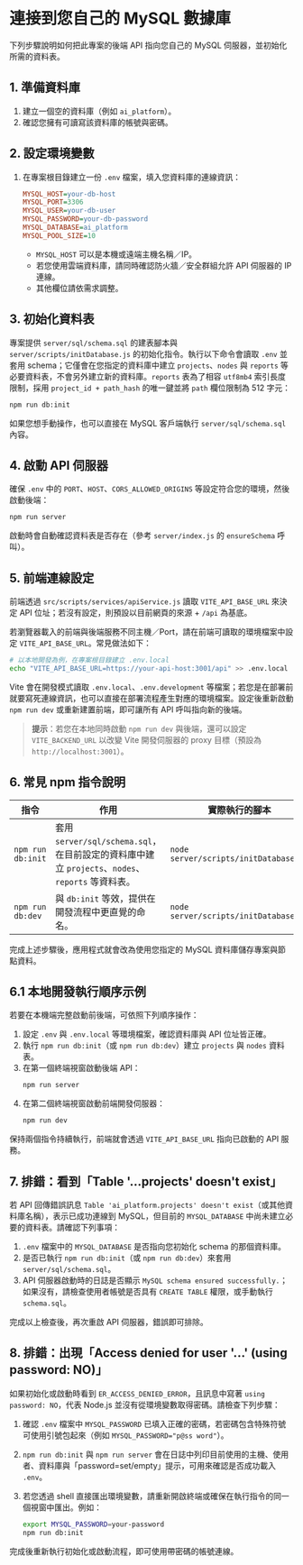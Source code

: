 # 連接到您自己的 MySQL 數據庫

下列步驟說明如何把此專案的後端 API 指向您自己的 MySQL 伺服器，並初始化所需的資料表。

## 1. 準備資料庫
1. 建立一個空的資料庫（例如 `ai_platform`）。
2. 確認您擁有可讀寫該資料庫的帳號與密碼。

## 2. 設定環境變數
1. 在專案根目錄建立一份 `.env` 檔案，填入您資料庫的連線資訊：
   ```ini
   MYSQL_HOST=your-db-host
   MYSQL_PORT=3306
   MYSQL_USER=your-db-user
   MYSQL_PASSWORD=your-db-password
   MYSQL_DATABASE=ai_platform
   MYSQL_POOL_SIZE=10
   ```
   * `MYSQL_HOST` 可以是本機或遠端主機名稱／IP。
   * 若您使用雲端資料庫，請同時確認防火牆／安全群組允許 API 伺服器的 IP 連線。
   * 其他欄位請依需求調整。

## 3. 初始化資料表
專案提供 `server/sql/schema.sql` 的建表腳本與 `server/scripts/initDatabase.js` 的初始化指令。執行以下命令會讀取 `.env` 並套用 schema；它僅會在您指定的資料庫中建立 `projects`、`nodes` 與 `reports` 等必要資料表，不會另外建立新的資料庫。`reports` 表為了相容 `utf8mb4` 索引長度限制，採用 `project_id + path_hash` 的唯一鍵並將 `path` 欄位限制為 512 字元：
```bash
npm run db:init
```
如果您想手動操作，也可以直接在 MySQL 客戶端執行 `server/sql/schema.sql` 內容。

## 4. 啟動 API 伺服器
確保 `.env` 中的 `PORT`、`HOST`、`CORS_ALLOWED_ORIGINS` 等設定符合您的環境，然後啟動後端：
```bash
npm run server
```
啟動時會自動確認資料表是否存在（參考 `server/index.js` 的 `ensureSchema` 呼叫）。

## 5. 前端連線設定
前端透過 `src/scripts/services/apiService.js` 讀取 `VITE_API_BASE_URL` 來決定 API 位址；若沒有設定，則預設以目前網頁的來源 + `/api` 為基底。

若瀏覽器載入的前端與後端服務不同主機／Port，請在前端可讀取的環境檔案中設定 `VITE_API_BASE_URL`。常見做法如下：

```bash
# 以本地開發為例，在專案根目錄建立 .env.local
echo "VITE_API_BASE_URL=https://your-api-host:3001/api" >> .env.local
```

Vite 會在開發模式讀取 `.env.local`、`.env.development` 等檔案；若您是在部署前就要寫死連線資訊，也可以直接在部署流程產生對應的環境檔案。設定後重新啟動 `npm run dev` 或重新建置前端，即可讓所有 API 呼叫指向新的後端。

> **提示**：若您在本地同時啟動 `npm run dev` 與後端，還可以設定 `VITE_BACKEND_URL` 以改變 Vite 開發伺服器的 proxy 目標（預設為 `http://localhost:3001`）。

## 6. 常見 npm 指令說明

| 指令 | 作用 | 實際執行的腳本 |
| --- | --- | --- |
| `npm run db:init` | 套用 `server/sql/schema.sql`，在目前設定的資料庫中建立 `projects`、`nodes`、`reports` 等資料表。 | `node server/scripts/initDatabase.js` |
| `npm run db:dev` | 與 `db:init` 等效，提供在開發流程中更直覺的命名。 | `node server/scripts/initDatabase.js` |

完成上述步驟後，應用程式就會改為使用您指定的 MySQL 資料庫儲存專案與節點資料。

## 6.1 本地開發執行順序示例

若要在本機端完整啟動前後端，可依照下列順序操作：

1. 設定 `.env` 與 `.env.local` 等環境檔案，確認資料庫與 API 位址皆正確。
2. 執行 `npm run db:init`（或 `npm run db:dev`）建立 `projects` 與 `nodes` 資料表。
3. 在第一個終端視窗啟動後端 API：
   ```bash
   npm run server
   ```
4. 在第二個終端視窗啟動前端開發伺服器：
   ```bash
   npm run dev
   ```

保持兩個指令持續執行，前端就會透過 `VITE_API_BASE_URL` 指向已啟動的 API 服務。

## 7. 排錯：看到「Table '...projects' doesn't exist」

若 API 回傳錯誤訊息 `Table 'ai_platform.projects' doesn't exist`（或其他資料庫名稱），表示已成功連線到 MySQL，但目前的 `MYSQL_DATABASE` 中尚未建立必要的資料表。請確認下列事項：

1. `.env` 檔案中的 `MYSQL_DATABASE` 是否指向您初始化 schema 的那個資料庫。
2. 是否已執行 `npm run db:init`（或 `npm run db:dev`）來套用 `server/sql/schema.sql`。
3. API 伺服器啟動時的日誌是否顯示 `MySQL schema ensured successfully.`；如果沒有，請檢查使用者帳號是否具有 `CREATE TABLE` 權限，或手動執行 `schema.sql`。

完成以上檢查後，再次重啟 API 伺服器，錯誤即可排除。

## 8. 排錯：出現「Access denied for user '...' (using password: NO)」

如果初始化或啟動時看到 `ER_ACCESS_DENIED_ERROR`，且訊息中寫著 `using password: NO`，代表 Node.js 並沒有從環境變數取得密碼。請檢查下列步驟：

1. 確認 `.env` 檔案中 `MYSQL_PASSWORD` 已填入正確的密碼，若密碼包含特殊符號可使用引號包起來（例如 `MYSQL_PASSWORD="p@ss word"`）。
2. `npm run db:init` 與 `npm run server` 會在日誌中列印目前使用的主機、使用者、資料庫與「password=set/empty」提示，可用來確認是否成功載入 `.env`。
3. 若您透過 shell 直接匯出環境變數，請重新開啟終端或確保在執行指令的同一個視窗中匯出。例如：

   ```bash
   export MYSQL_PASSWORD=your-password
   npm run db:init
   ```

完成後重新執行初始化或啟動流程，即可使用帶密碼的帳號連線。
